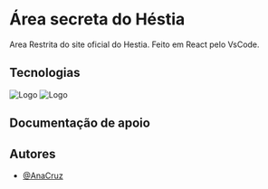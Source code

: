 # Área secreta do Héstia

Area Restrita do site oficial do Hestia. Feito em React pelo VsCode.

## Tecnologias

![Logo](https://upload.wikimedia.org/wikipedia/commons/thumb/3/30/React_Logo_SVG.svg/640px-React_Logo_SVG.svg.png)
![Logo](https://upload.wikimedia.org/wikipedia/commons/thumb/f/f1/Vitejs-logo.svg/1200px-Vitejs-logo.svg.png)


## Documentação de apoio


## Autores

- [@AnaCruz](https://github.com/cruzanab)

